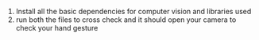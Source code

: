 1. Install all the basic dependencies for computer vision and libraries used
2. run both the files to cross check and it should open your camera to check your hand gesture
